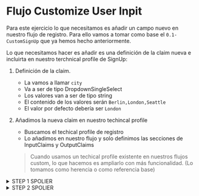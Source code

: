 # Flujo Customize User Inpit

Para este ejercicio lo que necesitamos es añadir un campo nuevo en nuestro flujo de registro. Para ello vamos a tomar como base el `0.1-CustomSignUp` que ya hemos hecho anteriormente.

Lo que necesitamos hacer es añadir es una definición de la claim nueva e incluirta en nuestro terchnical profile de SignUp:


1. Definición de la claim.
    - La vamos a llamar  `city`
    - Va a ser de tipo DropdownSingleSelect
    - Los valores van a ser de tipo string
    - El contenido de los valores serán `Berlin,London,Seattle`
    - El valor por defecto debería ser `London`

2. Añadimos la nueva claim en nuestro techincal profile
    - Buscamos el techical profile de registro
    - Lo añadimos en nuestro flujo y solo definimos las secciones de InputClaims y OutputClaims
    
    > Cuando usamos un techical profile existente en nuestros flujos custom, lo que hacemos es ampliarlo con más funcionalidad.
    > (Lo tomamos como herencia o como referencia base)

<details>
   <summary>STEP 1 SPOLIER</summary>
   <div class="description">

    ```xml
      <ClaimType Id="city">
        <DisplayName>City where you work</DisplayName>
        <DataType>string</DataType>
        <UserInputType>DropdownSingleSelect</UserInputType>
        <Restriction>
            <Enumeration Text="Berlin" Value="berlin" />
            <Enumeration Text="London" Value="london" SelectByDefault="true" />
            <Enumeration Text="Seattle" Value="seattle" />
        </Restriction>
      </ClaimType>
    ```

   </div>
</details>

<details>
   <summary>STEP 2 SPOLIER</summary>
   <div class="description">

    ```xml
        <TechnicalProfile Id="LocalAccountSignUpWithLogonEmail">

          <InputClaims>
            <InputClaim ClaimTypeReferenceId="email"/>
            <InputClaim ClaimTypeReferenceId="newPassword" />
            <InputClaim ClaimTypeReferenceId="reenterPassword" />
            <InputClaim ClaimTypeReferenceId="displayName" />
            <InputClaim ClaimTypeReferenceId="givenName" />
            <InputClaim ClaimTypeReferenceId="surname" />
            <InputClaim ClaimTypeReferenceId="city" />
          </InputClaims>
          
           <OutputClaims>
            <OutputClaim ClaimTypeReferenceId="objectId" />
            <OutputClaim ClaimTypeReferenceId="email" Required="true" />
            <OutputClaim ClaimTypeReferenceId="newPassword" Required="true" />
            <OutputClaim ClaimTypeReferenceId="reenterPassword" Required="true" />
            <OutputClaim ClaimTypeReferenceId="executed-SelfAsserted-Input" DefaultValue="true" />
            <OutputClaim ClaimTypeReferenceId="authenticationSource" />
            <OutputClaim ClaimTypeReferenceId="newUser" />

            <!-- Optional claims, to be collected from the user -->
            <OutputClaim ClaimTypeReferenceId="displayName" />
            <OutputClaim ClaimTypeReferenceId="givenName" />
            <OutputClaim ClaimTypeReferenceId="surName" />
            <OutputClaim ClaimTypeReferenceId="city"/>
          </OutputClaims>

        </TechnicalProfile>
    ```
    
   </div>
</details>